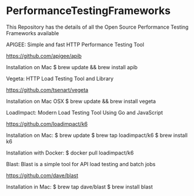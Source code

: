 # PerformanceTestingFrameworks

This Repository has the details of all the Open Source Performance Testing Frameworks available

APIGEE: Simple and fast HTTP Performance Testing Tool

https://github.com/apigee/apib

Installation on Mac
$ brew update && brew install apib

Vegeta: HTTP Load Testing Tool and Library 

https://github.com/tsenart/vegeta

Installation on Mac OSX
$ brew update && brew install vegeta

LoadImpact: Modern Load Testing Tool Using Go and JavaScript

https://github.com/loadimpact/k6

Installation on Mac:
$ brew update
$ brew tap loadimpact/k6
$ brew install k6

Installation with Docker:
$ docker pull loadimpact/k6

Blast: Blast is a simple tool for API load testing and batch jobs

https://github.com/dave/blast

Installation in Mac:
$ brew tap dave/blast
$ brew install blast


